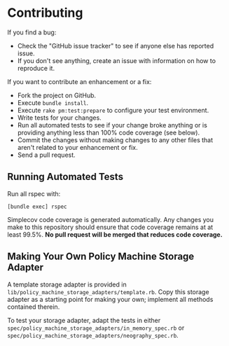 # Contributing

If you find a bug:

* Check the "GitHub issue tracker" to see if anyone else has reported issue.
* If you don't see anything, create an issue with information on how to reproduce it.

If you want to contribute an enhancement or a fix:

* Fork the project on GitHub.
* Execute `bundle install`.
* Execute `rake pm:test:prepare` to configure your test environment.
* Write tests for your changes.
* Run all automated tests to see if your change broke anything or is providing anything less than 100% code coverage (see below).
* Commit the changes without making changes to any other files that aren't related to your enhancement or fix.
* Send a pull request.

## Running Automated Tests

Run all rspec with:

```
[bundle exec] rspec
```

Simplecov code coverage is generated automatically.  Any changes you make to this repository should
ensure that code coverage remains at at least 99.5%.  **No pull request will be merged that reduces
code coverage.**

## Making Your Own Policy Machine Storage Adapter

A template storage adapter is provided in `lib/policy_machine_storage_adapters/template.rb`.  Copy this 
storage adapter as a starting point for making your own; implement all methods contained therein.

To test your storage adapter, adapt the tests in either `spec/policy_machine_storage_adapters/in_memory_spec.rb` or
`spec/policy_machine_storage_adapters/neography_spec.rb`.
